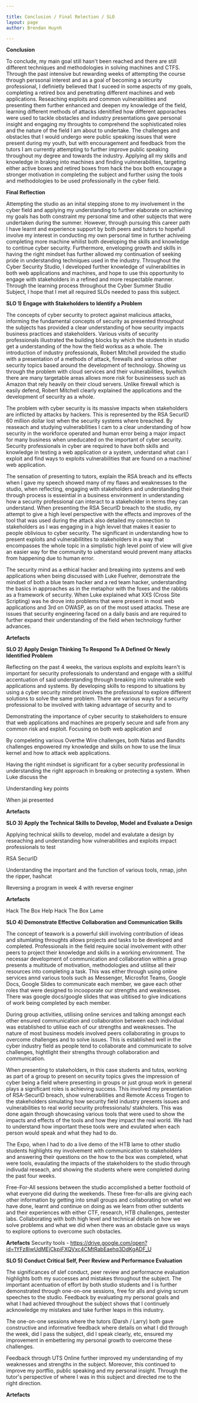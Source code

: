 ```yaml
---

title: Conclusion / Final Relection / SLO
layout: page
author: Brendan Huynh

---
```


**Conclusion**

To conclude, my main goal still hasn't been reached and there are still different techniques and methodologies in solving machines and CTFS. Through the past intensive but rewarding weeks of attempting the course through perssonal interest and as a goal of becoming a security professional, I definietly believed that I suceed in some aspects of my goals, completing a retired box and penetrating different machines and web applications. Reseaching exploits and common vulnerabilities and presenting them further enhanced and deepen my knowledge of the field, learning different methods of attacks idenitified how different apporaches were used to tackle obstacles and industry presentations gave personal insight and engaging my throughts to comprehend the sophisticated roles and the nature of the field I am about to undertake. The challenges and obstacles that I would undergo were public speaking issues that were present during my youth, but with encouragement and feedback from the tutors I am currently attempting to further improve public speaking throughout my degree and towards the industry. Applying all my skills and knowledge in braking into machines and finding vulnnerabilities, targeting either active boxes and retired boxes from hack the box both encourage a stronger motivation in completing the subject and further using the tools and methodologies to be used professionally in the cyber field.

**Final Reflection**

Attempting the studio as an inital stepping stone to my involvement in the cyber field and applying my understanding to further elaborate on achieving my goals has both constraint my personal time and other subjects that were undertaken during the summer. However, through pursuing this career path I have learnt and experience support by both peers and tutors to hopefull involve my interest in conducting my own personal time in further achiveing completing more machine whilist both developing the skills and knowledge to continue cyber security. Furthermore, enveloping growth and skills in having the right mindset has further allowed my continuation of seeking pride in understanding techniques used in the industry. Throughout the Cyber Security Studio, I developed further knowledge of vulnerabilities in both web applications and machines, and hope to use this opportunity to engage with stakeholders in a refined and more respectable manner. Through the learning process throughout the Cyber Summer Studio Subject, I hope that I met all required SLOs needed to pass this subject.

**SLO 1) Engage with Stakeholders to Identify a Problem**

The concepts of cyber security to protect against malicious attacks, informing the fundamental concepts of security as presented throughout the subjects has provided a clear understanding of how security impacts business practices and stakeholders. Various visits of security professionals illustrated the building blocks by which the students in studio get a understanding of the how the field workss as a whole. The introduction of industry professionals, Robert Mitchell provided the studio with a presentation of a methods of attack, firewalls and various other security topics based around the development of technology. Showing us through the problem with cloud services and their vulnerabilities, bywhich there are many targetable areas allows more risk for businessess such as Amazon that rely heavily on their cloud servers. Unlike firewall which is easily defend, Robert Mitchell clearly explained the applications and the development of security as a whole. 

The problem with cyber security is its massive impacts when stakeholders are inflicted by attacks by hackers. This is represented by the RSA SecurID 60 million dollar lost when the security systems where breached. By reaseach and studying vulnerabilities I cam to a clear understanding of how security in the workforce operated and human error being a major impact for many business when uneducated on the important of cyber security. Security professionals in cyber are required to have both skills and knowledge in testing a web application or a system, understand what can I exploit and find ways to exploits vulnerabilities that are found on a machine/ web application.

The sensation of presenting to tutors, explain the RSA breach and its effects when I gave my speech showed many of my flaws and weaknesses to the studio, when reflecting, engaging with stakeholders and understanding their through process is esseintial in a business environment  in understanding how a security professional can interact to a stakeholder in terms they can understand.
When presenting the RSA SecurID breach to the studio, my attempt to give a high level perspective with the effects and improves of the tool that was used during the attack also detailed my connection to stakeholders as I was engaging in a high levvel that makes it easier to people oblivious to cyber security. The significant in understanding how to present exploits and vulnerabilitites to stakeholders in a way that encompasses the whole topic in a simplistic high level point of view will give an easier way for the community to udnerstand would prevent many attacks from happening due to human error.

The security mind  as a ethical hacker and breaking into systems and web applications when being discussed with Luke Fuehrer, demonstrate the mindset of both a blue team hacker and a red team hacker, understanding the basics in approaches as in the metaphor with the foxes and the rabbits as a framework of security. When Luke explained what XXS (Cross Site Scripting) was he drove into problems that were present in most web applications and 3rd on OWASP, as on of the most used attacks. These are issues that security engineering faced on a daily basis and are required to further expand their understanding of the field when technology further advances.

**Artefacts**



**SLO 2) Apply Design Thinking To Respond To A Defined Or Newly Identified Problem**

Reflecting on the past 4 weeks, the various exploits and exploits learn't is important for security professionals to understand and engage with a skillful accentuation of said understanding through breaking into vulnerable web applications and systems. By developing skills to respond to situations by using a cyber security mindset involves the professional to explore different solutions to solve the same problem. There are various ways for a security professional to be involved with taking advantage of security and to 

Demonstrating the importance of cyber security to stakeholders to ensure that web applications and machines are properly secure and safe from any common risk and exploit. Focusing on both web application and 

By compeleting various Overthe Wire challenges, both Natas and Bandits challenges enpowered my knowledge and skills on how to use the linux kernel and how to attack web applications.

Having the right mindset is significant for a cyber security professional in understanding the right approach in breaking or protecting a system. When Luke discuss the 

Understanding key points 

When jai presented 

**Artefacts**

**SLO 3) Apply the Technical Skills to Develop, Model and Evaluate a Design** 

Applying technical skills to develop, model and evalutate a design by reseaching and understanding how vulnerabilities and exploits impact professionals to test

RSA SecurID 


Understanding the important and the function of various tools, nmap, john the ripper, hashcat 

Reversing a program in week 4 with reverse enginer

**Artefacts**

Hack The Box Help 
Hack The Box Lame 

**SLO 4) Demonstrate Effective Collaboration and Communication Skills** 

The concept of teawork is a powerful skill involving contribution of ideas and situmlating throughts allows projects and tasks to be developed and completed. Professionals in the field require social involvement with other peers to project their knowledge and skills in a working environment. The necessar development of communication and collaboration within a group presents a multitude of motivation, methodologies and utilitse all their resources into completing a task. This was either through using online services annd various tools such as Messenger, Microsfot Teams, Google Docs, Google Slides to communicate each member, we gave each other roles that were designed to incooporate our strengths and weaknesses. There was google docs/google slides that was ultitised to give indications of work being completed by each member.

During group activities, utilising online services and talking amongst each other ensured communication and collaboration between each individual was established to utilise each of our strengths and weaknesses. The nature of most business models involved peers collaborating in groups to overcome challenges and to solve issues. This is established well in the cyber industry field as people tend to collaborate and communicate to solve challenges, hightlight their strengths through collaboration and communication.

When presenting to stakeholders, in this case students and tutos, working as part of a group to present on security topics gives the impression of cyber being a field where presenting in groups or just group work in general plays a significant roles is achieving success. This involved my presentation of RSA-SecurID breach, show vulnerabilities and Remote Access Trogen to the stakeholders simulating how security field industry presents issues and vulnerabilities to real world security profressionals/ stakholers. This was done again through showcasing various tools that were used to show the impacts and effects of the tools and how they impact the real world. We had to understand how important these tools were and evulated when each person would speak and what they had to do. 

The Expo, when I had to do a live demo of the HTB lame to other studio students highlights my involvement with communication to stakeholders and answering their questions on the how to the box was completed, what were tools, evaulating the impacts of the stakeholders to the studio through indivudal reseach, and showing the students where were completed during the past four weeks. 

Free-For-All sessions between the studio accomplished a better foothold of what everyone did during the weekends. These free-for-alls are giving each other information by getting into small groups and collaborating on what we have done, learnt and continue on doing as we learn from other sutdents and their experiences with either CTF, research, HTB challenges, pentester labs. Collaborating with both high level and technical details on how we solve problems and what we did when there was an obstacle gave us ways to explore options to overcome such obstacles. 

**Artefacts**
Security tools - https://drive.google.com/open?id=1YFz8iwUdMEjCkpiFXQVxc4CMtRabEaehq3DdKgADF_U



**SLO 5) Conduct Critical Self, Peer Review and Performance Evaluation**

The significances of slef conduct, peer review and performacne evaluation highlights both my successes and mistakes throughout the subject. The important acentuation of effort by both studio students and I is further demonstrated through one-on-one sessions, free for alls and giving scrum speeches to the studio. Feedback by evaluating my personal goals and what I had achieved throughout the subject shows that I continuely acknowledge my mistakes and take further leaps in this industry. 

The one-on-one sessions where the tutors (Darsh / Larry) both gave constructive and informative feedback where details on what I did through the week, did I pass the subject, did I speak clearly, etc, ensured my improvement in embettering my personal growth to overcome these challenges.

Feedback through UTS Online further improved my understanding of my weaknesses and strengths in the subject. Moreover, this continued to improve my portflio, public speaking and my personal insight. Through the tutor's perspective of where I was in this subject and directed me to the right direction.

**Artefacts**




